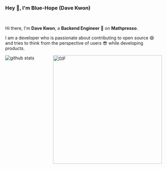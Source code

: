 ### Hey 👋, I'm Blue-Hope (Dave Kwon)
<br />

Hi there, I'm **Dave Kwon**, a **Backend Engineer** 🚀 on **Mathpresso**.


I am a developer who is passionate about contributing to open source 😄 and tries to think from the perspective of users 😎 while developing products. 



<img width="350" align="right" alt="GIF" src="https://user-images.githubusercontent.com/38323921/118517120-e8366b00-b771-11eb-9353-99f959408d86.gif" />

![github stats](https://github-readme-stats.vercel.app/api?username=blue-hope&show_icons=true&hide_border=true&count_private=true)

